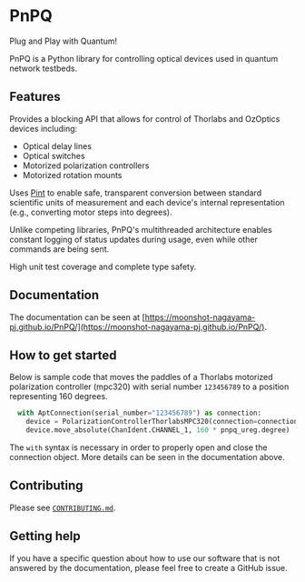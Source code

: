 # PnPQ

Plug and Play with Quantum!

PnPQ is a Python library for controlling optical devices used in quantum network testbeds.

## Features

Provides a blocking API that allows for control of Thorlabs and OzOptics devices including:
- Optical delay lines
- Optical switches
- Motorized polarization controllers
- Motorized rotation mounts

Uses [Pint](https://pint.readthedocs.io/en/stable/) to enable safe, transparent conversion between standard scientific units of measurement and each device's internal representation (e.g., converting motor steps into degrees).

Unlike competing libraries, PnPQ's multithreaded architecture enables constant logging of status updates during usage, even while other commands are being sent.

High unit test coverage and complete type safety.

## Documentation

The documentation can be seen at [https://moonshot-nagayama-pj.github.io/PnPQ/](https://moonshot-nagayama-pj.github.io/PnPQ/).

## How to get started

Below is sample code that moves the paddles of a Thorlabs motorized polarization controller (mpc320) with serial number `123456789` to a position representing 160 degrees.
```py
  with AptConnection(serial_number="123456789") as connection:
    device = PolarizationControllerThorlabsMPC320(connection=connection)
    device.move_absolute(ChanIdent.CHANNEL_1, 160 * pnpq_ureg.degree)
```
The `with` syntax is necessary in order to properly open and close the connection object. More details can be seen in the documentation above.

## Contributing

Please see [`CONTRIBUTING.md`](https://github.com/moonshot-nagayama-pj/public-documents/blob/main/CODE_OF_CONDUCT.md).

## Getting help

If you have a specific question about how to use our software that is not answered by the documentation, please feel free to create a GitHub issue.
